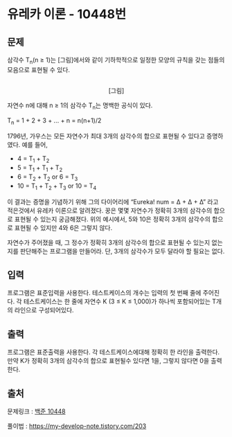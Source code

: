 <h1>유레카 이론 - 10448번</h1>

<h2>문제</h2>

삼각수 T<sub>n</sub>(n ≥ 1)는 [그림]에서와 같이 기하학적으로 일정한 모양의 규칙을 갖는 점들의 모음으로 표현될 수 있다.

<p style="text-align: center;"><img alt="" src="https://www.acmicpc.net/upload/images2/eureka.png"/>

<p style="text-align: center;">[그림]

자연수 n에 대해 n ≥ 1의 삼각수 T<sub>n</sub>는 명백한 공식이 있다.

T<sub>n</sub> = 1 + 2 + 3 + ... + n = n(n+1)/2

1796년, 가우스는 모든 자연수가 최대 3개의 삼각수의 합으로 표현될 수 있다고 증명하였다. 예를 들어,

<ul>

<li>4 = T<sub>1</sub> + T<sub>2</sub></li>

<li>5 = T<sub>1</sub> + T<sub>1</sub> + T<sub>2</sub></li>

<li>6 = T<sub>2</sub> + T<sub>2</sub> or 6 = T<sub>3</sub></li>

<li>10 = T<sub>1</sub> + T<sub>2</sub> + T<sub>3</sub> or 10 = T<sub>4</sub></li>

</ul>

이 결과는 증명을 기념하기 위해 그의 다이어리에 “Eureka! num = Δ + Δ + Δ” 라고 적은것에서 유레카 이론으로 알려졌다. 꿍은 몇몇 자연수가 정확히 3개의 삼각수의 합으로 표현될 수 있는지 궁금해졌다. 위의 예시에서, 5와 10은 정확히 3개의 삼각수의 합으로 표현될 수 있지만 4와 6은 그렇지 않다.

자연수가 주어졌을 때, 그 정수가 정확히 3개의 삼각수의 합으로 표현될 수 있는지 없는지를 판단해주는 프로그램을 만들어라. 단, 3개의 삼각수가 모두 달라야 할 필요는 없다.

<h2>입력</h2>

프로그램은 표준입력을 사용한다. 테스트케이스의 개수는 입력의 첫 번째 줄에 주어진다. 각 테스트케이스는 한 줄에 자연수 K (3 ≤ K ≤ 1,000)가 하나씩 포함되어있는 T개의 라인으로 구성되어있다.

<h2>출력</h2>

프로그램은 표준출력을 사용한다. 각 테스트케이스에대해 정확히 한 라인을 출력한다. 만약 K가 정확히 3개의 삼각수의 합으로 표현될수 있다면 1을, 그렇지 않다면 0을 출력한다.

<h2>출처</h2>

문제링크 : [백준 10448](https://www.acmicpc.net/problem/10448)

풀이법 : https://my-develop-note.tistory.com/203